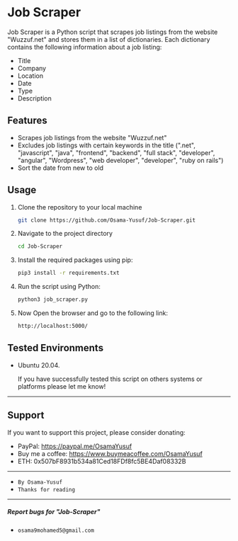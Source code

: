 # Job Scraper

Job Scraper is a Python script that scrapes job listings from the website "Wuzzuf.net" and stores them in a list of dictionaries. Each dictionary contains the following information about a job listing:
- Title
- Company
- Location
- Date
- Type
- Description

## Features
- Scrapes job listings from the website "Wuzzuf.net"
- Excludes job listings with certain keywords in the title (".net", "javascript", "java", "frontend", "backend", "full stack", "developer", "angular", "Wordpress", "web developer", "developer", "ruby on rails")
- Sort the date from new to old 

## Usage
1. Clone the repository to your local machine
    ```bash
    git clone https://github.com/Osama-Yusuf/Job-Scraper.git
    ```
2. Navigate to the project directory
    ```bash
    cd Job-Scraper
    ```
3. Install the required packages using pip: 
    ```bash
    pip3 install -r requirements.txt
    ```
4. Run the script using Python: 
    ```bash
    python3 job_scraper.py
    ```
5. Now Open the browser and go to the following link: 
    ```bash
    http://localhost:5000/
    ```

## Tested Environments

* Ubuntu 20.04.

   If you have successfully tested this script on others systems or platforms please let me know!

---

## Support 

 If you want to support this project, please consider donating:
 * PayPal: https://paypal.me/OsamaYusuf
 * Buy me a coffee: https://www.buymeacoffee.com/OsamaYusuf
 * ETH: 0x507bF8931b534a81Ced18FDf8fc5BE4Daf08332B

---

* `By Osama-Yusuf`
* `Thanks for reading`

-------
##### Report bugs for "Job-Scraper"
* `osama9mohamed5@gmail.com`
